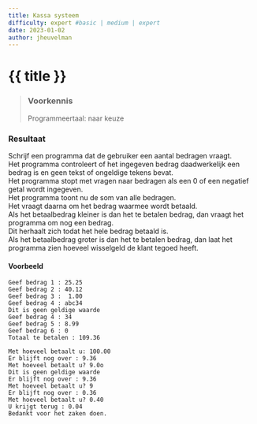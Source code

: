 ```yaml
---
title: Kassa systeem
difficulty: expert #basic | medium | expert
date: 2023-01-02
author: jheuvelman
---
```




# {{ title }}

> ### Voorkennis
> Programmeertaal: naar keuze

### Resultaat
Schrijf een programma dat de gebruiker een aantal bedragen vraagt.  
Het programma controleert of het ingegeven bedrag daadwerkelijk een bedrag is en geen tekst of ongeldige tekens bevat.  
Het programma stopt met vragen naar bedragen als een 0 of een negatief getal wordt ingegeven.  
Het programma toont nu de som van alle bedragen.  
Het vraagt daarna om het bedrag waarmee wordt betaald.  
Als het betaalbedrag kleiner is dan het te betalen bedrag, dan vraagt het programma om nog een bedrag.   
Dit herhaalt zich todat het hele bedrag betaald is.  
Als het betaalbedrag groter is dan het te betalen bedrag, dan laat het programma zien hoeveel wisselgeld de klant tegoed heeft.

#### Voorbeeld
```shell
Geef bedrag 1 : 25.25 
Geef bedrag 2 : 40.12 
Geef bedrag 3 :  1.00
Geef bedrag 4 : abc34 
Dit is geen geldige waarde 
Geef bedrag 4 : 34
Geef bedrag 5 : 8.99 
Geef bedrag 6 : 0 
Totaal te betalen : 109.36

Met hoeveel betaalt u: 100.00 
Er blijft nog over : 9.36 
Met hoeveel betaalt u? 9.0o 
Dit is geen geldige waarde  
Er blijft nog over : 9.36 
Met hoeveel betaalt u? 9 
Er blijft nog over : 0.36 
Met hoeveel betaalt u? 0.40 
U krijgt terug : 0.04 
Bedankt voor het zaken doen.
```